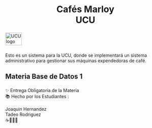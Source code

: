 <h1 align="center">Cafés Marloy <br>UCU</h1>

###

<div align="left">
  <img src="https://s3.us-east-1.wasabisys.com/imasd/2022/10/Logo-UCU-001-FINAL-03_ID_Uruguay.jpg" width="52" height="40" alt="UCU logo" />
</div>


###

<p align="left">Esto es un sistema para la UCU, donde se implementará un sistema administrativo para gestionar sus máquinas expendedoras de café.</p>

###

<h2 align="left">Materia Base de Datos 1</h2>

###

<p align="left">✨ Entrega Obligatoria de la Materia<br>📚 Hecho por los Estudiantes :<br><br>Joaquin Hernandez<br>Tadeo Rodriguez<br>☕🤎🥯🍪</p>


